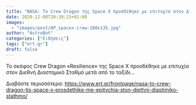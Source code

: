 ```yaml
---
title: "NASA: Το Crew Dragon της Space X προσδέθηκε με επιτυχία στον Διεθνή Διαστημικό Σταθμό"
date: 2020-12-08T20:39:23+01:00
images:
  - "images/post/AP_spacex-crew-180x135.jpg"
author: "AstroBot"
categories: ["Ειδήσεις"]
tags: ["ert.gr"]
draft: false
---
```


Το σκάφος Crew Dragon «Resilience» της Space X προσδέθηκε με επιτυχία στον Διεθνή Διαστημικό Σταθμό μετά από το ταξίδι...

Διαβάστε περισσότερα: https://www.ert.gr/frontpage/nasa-to-crew-dragon-tis-space-x-prosdethike-me-epitychia-ston-diethni-diastimiko-stathmo/
